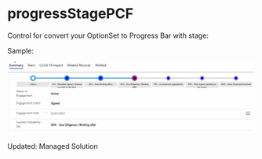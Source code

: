 # progressStagePCF
 Control for convert your OptionSet to Progress Bar with stage:
 
Sample: 

 
![Image of Samples](https://github.com/molyom/progressStagePCF/blob/main/ProgressBarPCF/img/ProgressBar.gif)
 
 
 
 Updated: Managed Solution
